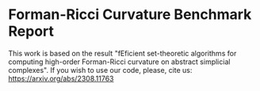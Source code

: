 # Forman-Ricci Curvature Benchmark Report

This work is based on the result "fEficient set-theoretic algorithms for computing high-order Forman-Ricci curvature on abstract simplicial complexes". If you wish to use our code, please, cite us: https://arxiv.org/abs/2308.11763
